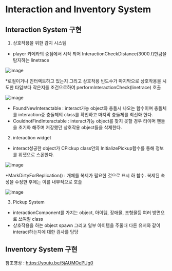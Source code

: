 # Interaction and Inventory System
## Interaction System 구현
1. 상호작용을 위한 감지 시스템
- player 카메라의 중점에서 시작 되어 InteractionCheckDistance(3000.f)만큼을 탐지하는 linetrace

![image](https://github.com/HanYooTae/Unreal-Game-Project1/assets/123162344/2a563fe9-81ed-4f58-8cf4-9b42732e586e)

*로컬이거나 인터렉트하고 있는지 그리고 상호작용 빈도수가 마지막으로 상호작용을 시도한 타임보다 작은지를 조건으로하여 performInteractionCheck(linetrace) 호출

![image](https://github.com/HanYooTae/Unreal-Game-Project1/assets/123162344/3c6a2797-c622-426b-94cb-4c782c75be1a)


-  FoundNewInteractable : interact가능 object와 충돌시 나오는 함수이며 충돌체를 interaction중 충돌체의 class를 확인하고 마지막 충돌체를 최신화 한다.
-  CouldnotFindInteractable : interact가능 object를 찾지 못할 경우 타이머 헨들을 초기화 해주며 저장했던 상호작용 object들을 삭제한다.

2. interaction widget
-  interact성공한 object가 CPickup class안의 InitializePickup함수를 통해 정보를 위젯으로 스폰한다.

![image](https://github.com/HanYooTae/Unreal-Game-Project1/assets/123162344/41f49f65-f36c-4293-97e6-c5c07293dc45)

*MarkDirtyForReplication() : 개체를 복제가 필요한 것으로 표시 하 함수. 복제된 속성을 수정한 후에는 이를 내부적으로 호출

![image](https://github.com/HanYooTae/Unreal-Game-Project1/assets/123162344/77b3dad7-0622-4f67-af50-675677f30cea)

3. Pickup System
- interactionComponent를 가지는 object, 아이템, 장애물, 조형물등 여러 방면으로 쓰여질 class
- 상호작용을 하는 object spawn 그리고 일부 아이템을 주울때 다른 유저와 같이 interact하는지에 대한 검사를 담당


## Inventory System 구현

  참조영상 : https://youtu.be/5jAUMOePUg0
